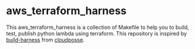 # aws_terraform_harness

This aws_terraform_harness is a collection of Makefile to help you to build, test, publish python lambda using terraform. 
This repository is inspired by [build-harness](https://github.com/cloudposse/build-harness) from [cloudposse](https://cloudposse.com/).

